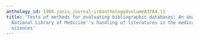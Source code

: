 ```yaml
---
anthology_id: 1986.jasis_journal-ir0anthology0volumeA37A4.11
title: 'Tests of methods for evaluating bibliographic databases: An analysis of the
  National Library of Medicine''s handling of literatures in the medical behavioral
  sciences'
---
```


